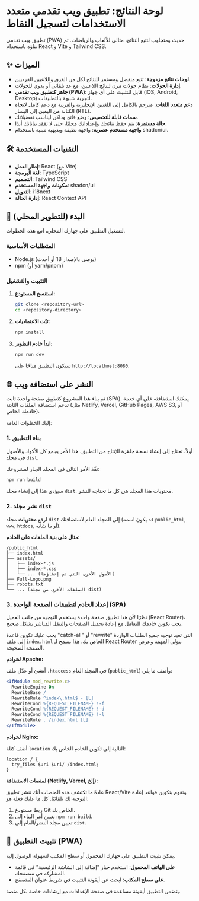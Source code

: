 # لوحة النتائج: تطبيق ويب تقدمي متعدد الاستخدامات لتسجيل النقاط

تطبيق ويب تقدمي (PWA) حديث ومتجاوب لتتبع النتائج، مثالي للألعاب والرياضات. تم بناؤه باستخدام React و Vite و Tailwind CSS.

## ✨ الميزات

-   **لوحات نتائج مزدوجة**: تتبع منفصل ومستمر للنتائج لكل من الفرق واللاعبين الفرديين.
-   **إدارة الجولات**: نظام جولات مرن لنتائج اللاعبين، مع عد تلقائي أو يدوي للجولات.
-   **جاهز كتطبيق ويب تقدمي (PWA)**: قابل للتثبيت على أي جهاز (iOS, Android, Desktop) لتجربة شبيهة بالتطبيقات.
-   **دعم متعدد اللغات**: مترجم بالكامل إلى اللغتين الإنجليزية والعربية مع دعم كامل لاتجاه الكتابة من اليمين إلى اليسار (RTL).
-   **سمات قابلة للتخصيص**: وضع فاتح وداكن ليناسب تفضيلاتك.
-   **حالة مستمرة**: يتم حفظ نتائجك وإعداداتك محليًا، حتى لا تفقد بياناتك أبدًا.
-   **واجهة مستخدم عصرية**: واجهة نظيفة وبديهية مبنية باستخدام shadcn/ui.

## 🛠️ التقنيات المستخدمة

-   **إطار العمل**: React (مع Vite)
-   **لغة البرمجة**: TypeScript
-   **التصميم**: Tailwind CSS
-   **مكونات واجهة المستخدم**: shadcn/ui
-   **التدويل**: i18next
-   **إدارة الحالة**: React Context API

## 🚀 البدء (للتطوير المحلي)

لتشغيل التطبيق على جهازك المحلي، اتبع هذه الخطوات.

### المتطلبات الأساسية

-   Node.js (يوصى بالإصدار 18 أو أحدث)
-   npm (أو yarn/pnpm)

### التثبيت والتشغيل

1.  **استنسخ المستودع:**
    ```bash
    git clone <repository-url>
    cd <repository-directory>
    ```

2.  **ثبّت الاعتماديات:**
    ```bash
    npm install
    ```

3.  **ابدأ خادم التطوير:**
    ```bash
    npm run dev
    ```
    سيكون التطبيق متاحًا على `http://localhost:8080`.

## 🌐 النشر على استضافة ويب

تم بناء هذا المشروع كتطبيق صفحة واحدة ثابت (SPA). يمكنك استضافته على أي خدمة تدعم استضافة الملفات الثابتة (مثل Netlify, Vercel, GitHub Pages, AWS S3, أو خادمك الخاص).

إليك الخطوات العامة:

### 1. بناء التطبيق

أولاً، تحتاج إلى إنشاء نسخة جاهزة للإنتاج من التطبيق. هذا الأمر يجمع كل الأكواد والأصول في مجلد `dist`.

نفّذ الأمر التالي في المجلد الجذر لمشروعك:

```bash
npm run build
```

سيؤدي هذا إلى إنشاء مجلد `dist`. محتويات هذا المجلد هي كل ما تحتاجه للنشر.

### 2. نشر مجلد `dist`

ارفع **محتويات** مجلد `dist` إلى المجلد العام لاستضافتك (قد يكون اسمه `public_html`, `www`, `htdocs`, أو ما شابه).

**مثال على بنية الملفات على الخادم:**

```
/public_html
├── index.html
├── assets/
│   ├── index-*.js
│   ├── index-*.css
│   └── ... (الأصول الأخرى التي تم إنشاؤها)
├── Full-Logo.png
├── robots.txt
└── ... (الملفات الأخرى من مجلد dist)
```

### 3. إعداد الخادم لتطبيقات الصفحة الواحدة (SPA)

نظرًا لأن هذا تطبيق صفحة واحدة يستخدم التوجيه من جانب العميل (React Router)، يجب تكوين خادمك للتعامل مع إعادة تحميل الصفحات والتنقل المباشر بشكل صحيح.

يجب عليك تكوين قاعدة "catch-all" أو "rewrite" التي تعيد توجيه جميع الطلبات الواردة إلى ملف `index.html` الخاص بك. هذا يسمح لـ React Router بتولي المهمة وعرض الصفحة الصحيحة.

**لخوادم Apache:**

أنشئ أو عدّل ملف `.htaccess` في المجلد العام (`public_html`) وأضف ما يلي:

```apache
<IfModule mod_rewrite.c>
  RewriteEngine On
  RewriteBase /
  RewriteRule ^index\.html$ - [L]
  RewriteCond %{REQUEST_FILENAME} !-f
  RewriteCond %{REQUEST_FILENAME} !-d
  RewriteCond %{REQUEST_FILENAME} !-l
  RewriteRule . /index.html [L]
</IfModule>
```

**لخوادم Nginx:**

أضف كتلة `location` التالية إلى تكوين الخادم الخاص بك:

```nginx
location / {
  try_files $uri $uri/ /index.html;
}
```

**لمنصات الاستضافة (Netlify, Vercel, إلخ):**

عادةً ما تكتشف هذه المنصات أنك تنشر تطبيق React/Vite وتقوم بتكوين قواعد إعادة التوجيه لك تلقائيًا. كل ما عليك فعله هو:
1.  ربط مستودع Git الخاص بك.
2.  تعيين أمر البناء إلى `npm run build`.
3.  تعيين مجلد النشر/العام إلى `dist`.

## 📱 تثبيت التطبيق (PWA)

يمكن تثبيت التطبيق على جهازك المحمول أو سطح المكتب لسهولة الوصول إليه.
-   **على الهاتف المحمول**: استخدم خيار "إضافة إلى الشاشة الرئيسية" في قائمة المشاركة في متصفحك.
-   **على سطح المكتب**: ابحث عن أيقونة التثبيت في شريط عنوان المتصفح.

يتضمن التطبيق أيقونة مساعدة في صفحة الإعدادات مع إرشادات خاصة بكل منصة.